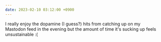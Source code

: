 ```yaml
---
date: 2023-02-10 03:12:00 +0900
---
```


I really enjoy the dopamine (I guess?) hits from catching up on my Mastodon feed in the evening but the amount of time it's sucking up feels unsustainable :(
